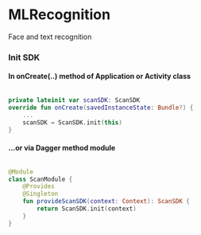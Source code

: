 # MLRecognition
Face and text recognition
 

### Init SDK 
#### In onCreate(..) method of Application or Activity class
```kotlin

private lateinit var scanSDK: ScanSDK
override fun onCreate(savedInstanceState: Bundle?) {
    ...
    scanSDK = ScanSDK.init(this)
}
```
#### ...or via Dagger method module
```kotlin

@Module
class ScanModule {
    @Provides
    @Singleton
    fun provideScanSDK(context: Context): ScanSDK {
        return ScanSDK.init(context)
    }
}
```

